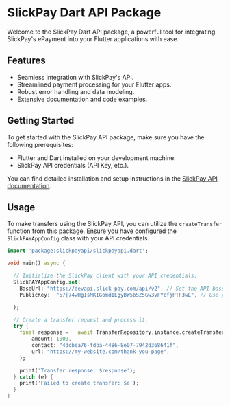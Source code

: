 <!--
This README describes the SlickPay API package. If you publish this package to pub.dev,
this README's contents will appear on the landing page for your package.

For information about how to write a good package README, see the guide for
[writing package pages](https://dart.dev/guides/libraries/writing-package-pages).

For general information about developing packages, see the Dart guide for
[creating packages](https://dart.dev/guides/libraries/create-library-packages)
and the Flutter guide for
[developing packages and plugins](https://flutter.dev/developing-packages).
-->

# SlickPay Dart API Package

Welcome to the SlickPay Dart API package, a powerful tool for integrating SlickPay's ePayment into your Flutter applications with ease.

## Features

- Seamless integration with SlickPay's API.
- Streamlined payment processing for your Flutter apps.
- Robust error handling and data modeling.
- Extensive documentation and code examples.

## Getting Started

To get started with the SlickPay API package, make sure you have the following prerequisites:

- Flutter and Dart installed on your development machine.
- SlickPay API credentials (API Key, etc.).

You can find detailed installation and setup instructions in the [SlickPay API documentation](https://devapi.slick-pay.com/).

## Usage

To make transfers using the SlickPay API, you can utilize the `createTransfer` function from this package. Ensure you have configured the `SlickPAYAppConfig` class with your API credentials.

```dart
import 'package:slickpayapi/slickpayapi.dart';

void main() async {

  // Initialize the SlickPay client with your API credentials.
  SlickPAYAppConfig.set(
    BaseUrl: "https://devapi.slick-pay.com/api/v2", // Set the API base URL from AppConfig
    PublicKey:  "57|74wHgIsMKIGomdIEgyBW5bSZ5Gw3vFYcfjPTF3wL", // Use your API Key from AppConfig

  );

  // Create a transfer request and process it.
  try {
    final response =   await TransferRepository.instance.createTransfer(
        amount: 1000,
        contact: "4dcbea76-fdba-4486-8e07-7942d368641f",
        url: "https://my-website.com/thank-you-page",
    );

    print('Transfer response: $response');
  } catch (e) {
    print('Failed to create transfer: $e');
  }
}
```
